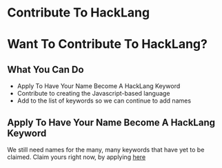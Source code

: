 # Contribute To HackLang

# Want To Contribute To HackLang?

## What You Can Do

- Apply To Have Your Name Become A HackLang Keyword
- Contribute to creating the Javascript-based language
- Add to the list of keywords so we can continue to add names

## Apply To Have Your Name Become A HackLang Keyword

We still need names for the many, many keywords that have yet to be claimed. Claim yours right now, by applying [here](https://airtable.com/shr69zRPjSpmrLdmh)
